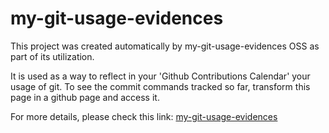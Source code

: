 # my-git-usage-evidences

This project was created automatically by my-git-usage-evidences OSS as part of its utilization.

It is used as a way to reflect in your 'Github Contributions Calendar' your usage of git. To see the commit commands tracked so far, transform this page in a github page and access it. 

For more details, please check this link: [my-git-usage-evidences](https://github.com/flauberjp/my-git-usage-evidences)

